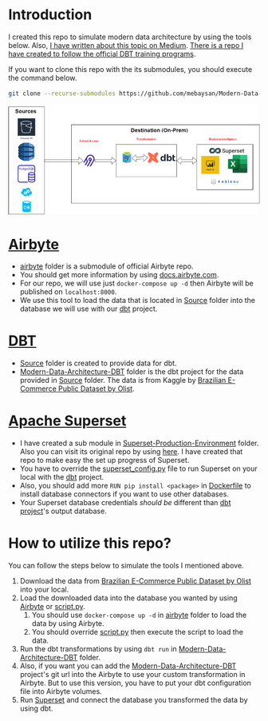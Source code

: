 # Introduction

I created this repo to simulate modern data architecture by using the tools below. Also, [I have written about this topic on Medium](https://mebaysan.medium.com/introduction-to-modern-data-architecture-1236272dd5d5). [There is a repo I have created to follow the official DBT training programs](https://github.com/mebaysan/DBT-Training).

If you want to clone this repo with the its submodules, you should execute the command below.

```bash
git clone --recurse-submodules https://github.com/mebaysan/Modern-Data-Architecture.git
```

![Image by Author](./assets/introduction-to-modern-data-architecture.png)

# [Airbyte](https://airbyte.com/)

- [airbyte](./airbyte/) folder is a submodule of official Airbyte repo. 
- You should get more information by using [docs.airbyte.com](https://docs.airbyte.com/).
- For our repo, we will use just `docker-compose up -d` then Airbyte will be published on `localhost:8000`.
- We use this tool to load the data that is located in [Source](./Source/) folder into the database we will use with our [dbt](./modern_data_architecture/) project.

# [DBT](https://www.getdbt.com/)

- [Source](./Source/) folder is created to provide data for dbt.
- [Modern-Data-Architecture-DBT](./Modern-Data-Architecture-DBT/) folder is the dbt project for the data provided in [Source](./Source/) folder. The data is from Kaggle by [Brazilian E-Commerce Public Dataset by Olist](https://www.kaggle.com/datasets/olistbr/brazilian-ecommerce).

# [Apache Superset](https://superset.apache.org/)

- I have created a sub module in [Superset-Production-Environment](./Superset-Production-Environment/) folder. Also you can visit its original repo by using [here](https://github.com/mebaysan/Superset-Production-Environment). I have created that repo to make easy the set up progress of Superset.
- You have to override the [superset_config.py](./Superset-Production-Environment/superset_config.py) file to run Superset on your local with the [dbt](.Modern-Data-Architecture-DBT/) project.
- Also, you should add more `RUN pip install <package>` in [Dockerfile](./Superset-Production-Environment/Dockerfile) to install database connectors if you want to use other databases.
- Your Superset database credentials *should be* different than [dbt project](./Modern-Data-Architecture-DBT/)'s output database.


# How to utilize this repo?

You can follow the steps below to simulate the tools I mentioned above.

1. Download the data from [Brazilian E-Commerce Public Dataset by Olist](https://www.kaggle.com/datasets/olistbr/brazilian-ecommerce) into your local.
2. Load the downloaded data into the database you wanted by using [Airbyte](./airbyte/) or [script.py](./Source/script.py).
   1. You should use `docker-compose up -d` in [airbyte](./airbyte/) folder to load the data by using Airbyte.
   2. You should override [script.py](./Source/script.py) then execute the script to load the data.
3. Run the dbt transformations by using `dbt run` in [Modern-Data-Architecture-DBT](./Modern-Data-Architecture-DBT/) folder.
4. Also, if you want you can add the [Modern-Data-Architecture-DBT](./Modern-Data-Architecture-DBT/) project's git url into the Airbyte to use your custom transformation in Airbyte. But to use this version, you have to put your dbt configuration file into Airbyte volumes.
5. Run [Superset](./Superset-Production-Environment/) and connect the database you transformed the data by using dbt.
